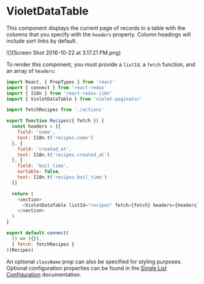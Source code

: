 # VioletDataTable

This component displays the current page of records in a table with the columns that you specify with the `headers` property. Column headings will include sort links by default. 

![](Screen Shot 2016-10-22 at 3.17.21 PM.png)

To render this component, you must provide a `listId`, a `fetch` function, and an array of `headers`:

```javascript
import React, { PropTypes } from 'react'
import { connect } from 'react-redux'
import { I18n } from 'react-redux-i18n'
import { VioletDataTable } from 'violet-paginator'

import fetchRecipes from './actions'

export function Recipes({ fetch }) {
  const headers = [{
    field: 'name',
    text: I18n.t('recipes.name')
  }, {
    field: 'created_at',
    text: I18n.t('recipes.created_at')
  }, {
    field: 'boil_time',
    sortable: false,
    text: I18n.t('recipes.boil_time')
  }]

  return (
    <section>
      <VioletDataTable listId="recipes" fetch={fetch} headers={headers} />
    </section>
  )
}

export default connect(
  () => ({}),
  { fetch: fetchRecipes }
)(Recipes)
```

An optional `className` prop can also be specified for styling purposes.
Optional configuration properties can be found in the [Single List Configuration](single_list_configuration.md) documentation.
